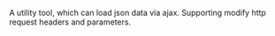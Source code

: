 A utility tool, which can load json data via ajax. Supporting modify http request headers and parameters.